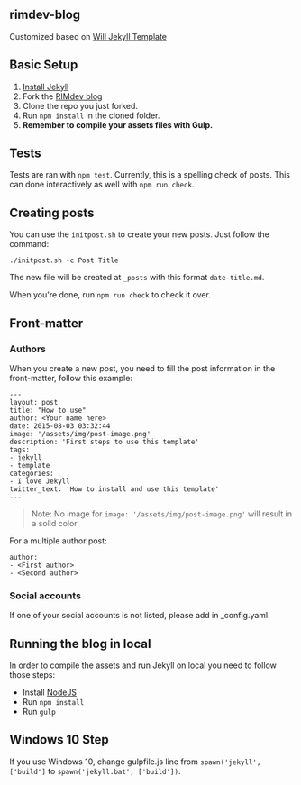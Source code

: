 ## rimdev-blog

Customized based on [Will Jekyll Template](https://github.com/willianjusten/will-jekyll-template/)

## Basic Setup

1. [Install Jekyll](http://jekyllrb.com)
2. Fork the [RIMdev blog](https://github.com/ritterim/rimdev-blog/fork)
3. Clone the repo you just forked.
4. Run `npm install` in the cloned folder.
7. **Remember to compile your assets files with Gulp.**

## Tests

Tests are ran with `npm test`. Currently, this is a spelling check of posts. This can done interactively as well with `npm run check`.

## Creating posts

You can use the `initpost.sh` to create your new posts. Just follow the command:

```
./initpost.sh -c Post Title
```

The new file will be created at `_posts` with this format `date-title.md`.

When you're done, run `npm run check` to check it over.

## Front-matter

### Authors

When you create a new post, you need to fill the post information in the front-matter, follow this example:

```
---
layout: post
title: "How to use"
author: <Your name here>
date: 2015-08-03 03:32:44
image: '/assets/img/post-image.png'
description: 'First steps to use this template'
tags:
- jekyll 
- template 
categories:
- I love Jekyll
twitter_text: 'How to install and use this template'
---
```

> Note: No image for `image: '/assets/img/post-image.png'` will result in a solid color

For a multiple author post:

```
author:
- <First author>
- <Second author>
```

### Social accounts

If one of your social accounts is not listed, please add in _config.yaml. 

## Running the blog in local

In order to compile the assets and run Jekyll on local you need to follow those steps:

- Install [NodeJS](https://nodejs.org/)
- Run `npm install` 
- Run `gulp`

## Windows 10 Step

If you use Windows 10, change gulpfile.js line from `spawn('jekyll', ['build']` to `spawn('jekyll.bat', ['build'])`.
